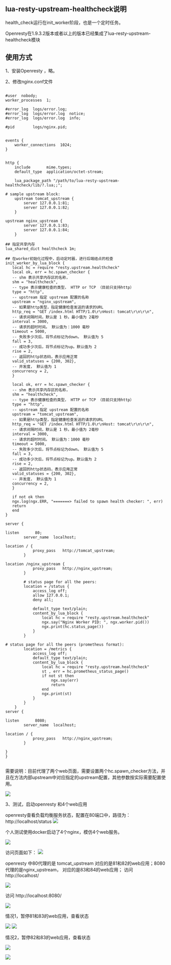 ## lua-resty-upstream-healthcheck说明

health_check运行在init_worker阶段，也是一个定时任务。

Openresty在1.9.3.2版本或者以上的版本已经集成了lua-resty-upstream-healthcheck模块

## 使用方式

1、安装Openresty ，略。

2、修改nginx.conf文件

```

#user  nobody;
worker_processes  1;

#error_log  logs/error.log;
#error_log  logs/error.log  notice;
#error_log  logs/error.log  info;

#pid        logs/nginx.pid;


events {
    worker_connections  1024;
}


http {
    include       mime.types;
    default_type  application/octet-stream;

    lua_package_path "/path/to/lua-resty-upstream-healthcheck/lib/?.lua;;";

# sample upstream block:
    upstream tomcat_upstream {
        server 127.0.0.1:81;
        server 127.0.0.1:82;
    }

upstream nginx_upstream {
        server 127.0.0.1:83;
        server 127.0.0.1:84;
    }

## 指定共享内存
lua_shared_dict healthcheck 1m;

## 在worker初始化过程中，启动定时器，进行后端结点的检查
init_worker_by_lua_block {
   local hc = require "resty.upstream.healthcheck"
   local ok, err = hc.spawn_checker {
   -- shm 表示共享内存区的名称，
   shm = "healthcheck",
   -- type 表示健康检查的类型， HTTP or TCP （目前只支持http）
   type = "http",    
   -- upstream 指定 upstream 配置的名称   
   upstream = "nginx_upstream",
   -- 如果是http类型，指定健康检查发送的请求的URL
   http_req = "GET /index.html HTTP/1.0\r\nHost: tomcat\r\n\r\n",
   -- 请求间隔时间，默认是 1 秒。最小值为 2毫秒
   interval = 3000,
   -- 请求的超时时间。 默认值为：1000 毫秒
   timeout = 5000,
   -- 失败多少次后，将节点标记为down。 默认值为 5
   fall = 3, 
   -- 成功多少次后，将节点标记为up。默认值为 2
   rise = 2,
   -- 返回的http状态码，表示应用正常
   valid_statuses = {200, 302},
   -- 并发度， 默认值为 1
   concurrency = 2,
   }
   
   local ok, err = hc.spawn_checker {
   -- shm 表示共享内存区的名称，
   shm = "healthcheck",
   -- type 表示健康检查的类型， HTTP or TCP （目前只支持http）
   type = "http",    
   -- upstream 指定 upstream 配置的名称   
   upstream = "tomcat_upstream",
   -- 如果是http类型，指定健康检查发送的请求的URL
   http_req = "GET /index.html HTTP/1.0\r\nHost: tomcat\r\n\r\n",
   -- 请求间隔时间，默认是 1 秒。最小值为 2毫秒
   interval = 3000,
   -- 请求的超时时间。 默认值为：1000 毫秒
   timeout = 5000,
   -- 失败多少次后，将节点标记为down。 默认值为 5
   fall = 3, 
   -- 成功多少次后，将节点标记为up。默认值为 2
   rise = 2,
   -- 返回的http状态码，表示应用正常
   valid_statuses = {200, 302},
   -- 并发度， 默认值为 1
   concurrency = 2,
   }
 
   if not ok then
   ngx.log(ngx.ERR, "=======> failed to spawn health checker: ", err)
   return
   end
}

server {
        
listen       80;
        server_name  localhost;

location / {
            proxy_pass   http://tomcat_upstream;
        }

location /nginx_upstream {
            proxy_pass   http://nginx_upstream;
        }

        # status page for all the peers:
        location = /status {
            access_log off;
            allow 127.0.0.1;
            deny all;

            default_type text/plain;
            content_by_lua_block {
                local hc = require "resty.upstream.healthcheck"
                ngx.say("Nginx Worker PID: ", ngx.worker.pid())
                ngx.print(hc.status_page())
            }
        }

# status page for all the peers (prometheus format):
        location = /metrics {
            access_log off;
            default_type text/plain;
            content_by_lua_block {
                local hc = require "resty.upstream.healthcheck"
                st , err = hc.prometheus_status_page()
                if not st then
                    ngx.say(err)
                    return
                end
                ngx.print(st)
            }
        }
    } 
server {
        
listen       8080;
        server_name  localhost;

location / {
            proxy_pass   http://nginx_upstream;
        }
 
}
}


```

需要说明：目前代理了两个web页面，需要设置两个hc.spawn_checker方法，并且在方法内部upstream中对应指定的upstream配置，其他参数按实际需要配置使用。

![](https://raw.iqiq.io/huicxx/md-pic-bed/main//images/20221101202742.png)

3、测试，启动openresty 和4个web应用

openresty查看负载均衡服务状态，配置在80端口中，路径为：http://localhost/status
![](https://raw.iqiq.io/huicxx/md-pic-bed/main//images/20221101202848.png)

个人测试使用docker启动了4个nginx，模仿4个web服务。

![](https://raw.iqiq.io/huicxx/md-pic-bed/main//images/20221101202901.png)

访问页面如下：
![](https://raw.iqiq.io/huicxx/md-pic-bed/main//images/20221101202917.png)

openresty 中80代理的是 tomcat_upstream 对应的是81和82的web应用；8080 代理的是nginx_upstream， 对应的是83和84的web应用；
访问 http://localhost/ 

![](https://raw.iqiq.io/huicxx/md-pic-bed/main//images/20221101202937.png)

访问 http://localhost:8080/ 

![](https://raw.iqiq.io/huicxx/md-pic-bed/main//images/20221101202943.png)

情况1，暂停81和83的web应用，查看状态

![](https://raw.iqiq.io/huicxx/md-pic-bed/main//images/20221101203011.png)
![](https://raw.iqiq.io/huicxx/md-pic-bed/main//images/20221101203017.png)

情况2，暂停82和83的web应用，查看状态

![](https://raw.iqiq.io/huicxx/md-pic-bed/main//images/20221101203031.png)

![](https://raw.iqiq.io/huicxx/md-pic-bed/main//images/20221101203039.png)


